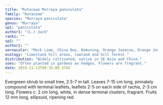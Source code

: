 ```yaml
---
title: "Rutaceae Murraya paniculata"
family: "Rutaceae"
species: "Murraya paniculata"
genus: "Murraya"
sp1: "paniculata"
author1: "(L.) Jack"
rank1: ""
sp2: ""
author2: ""
vernacular: "Mock Lime, China Box, Kemuning, Orange Jasmine, Orange Jessamine"
ecology: "Limestone hill areas, lowland and hill forest."
distribution: "Widely cultivated, native in SE Asia and China."
uses: "Often planted in gardens as hedges. Flowers are fragrant."
date: 2019-11-13T09:35:09.274Z
---
```

Evergreen shrub to small tree, 2.5-7 m tall. Leaves 7-15 cm long, pinnately compound with terminal leaflets, leaflets 2-5 on each side of rachis, 2-3 cm long. Flowers c. 2 cm long, white, in dense terminal clusters, fragrant. Fruits 12 mm long, ellipsoid, ripening red.